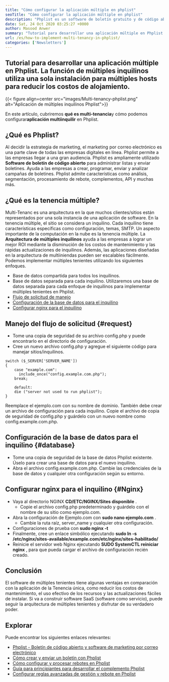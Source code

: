 ```yaml
---
title: "Cómo configurar la aplicación múltiple en phplist" 
seoTitle: "Cómo configurar la aplicación múltiple en phplist" 
description: "Phplist es un software de boletín gratuito y de código abierto. Configure la aplicación múltiple en el inquilino y ejecute varias instancias de una aplicación en un entorno compartido." 
date: Sat, 24 Oct 2020 03:25:27 +0000
author: Masood Anwer
summary: "Tutorial para desarrollar una aplicación múltiple en Phplist. La función de múltiples inquilinos utiliza una sola instalación para múltiples hosts para reducir los costos de alojamiento." 
url: /es/how-to-implement-multi-tenancy-in-phplist/
categories: ['Newsletters']
---
```


## Tutorial para desarrollar una aplicación múltiple en Phplist. La función de múltiples inquilinos utiliza una sola instalación para múltiples hosts para reducir los costos de alojamiento.

{{< figure align=center src="images/Multi-tenancy-phplist.png" alt="Aplicación de múltiples inquilinos Phplist">}}

En este artículo, cubriremos **qué es multi-tenancia**y cómo podemos configurar**aplicación multiinquilir** en Phplist.

## ¿Qué es Phplist?
Al decidir la estrategia de marketing, el marketing por correo electrónico es una parte clave de todas las empresas digitales en línea. Phplist permite a las empresas llegar a una gran audiencia. Phplist es ampliamente utilizado **Software de boletín de código abierto** para administrar listas y enviar boletines. Ayuda a las empresas a crear, programar, enviar y analizar campañas de boletines. Phplist admite características como análisis, segmentación, procesamiento de rebote, complementos, API y muchas más.

## ¿Qué es la tenencia múltiple?
Multi-Tenanc es una arquitectura en la que muchos clientes/sitios están representados por una sola instancia de una aplicación de software. En la tenencia múltiple, el sitio se considera un inquilino. Cada inquilino tiene características específicas como configuración, temas, SMTP.
Un aspecto importante de la computación en la nube es la tenencia múltiple. La **Arquitectura de múltiples inquilinos** ayuda a las empresas a lograr un mejor ROI mediante la disminución de los costos de mantenimiento y las rápidas actualizaciones de inquilinos. Además, las aplicaciones diseñadas en la arquitectura de multiiniendas pueden ser escalables fácilmente.
Podemos implementar múltiples tenientes utilizando los siguientes enfoques.
  * Base de datos compartida para todos los inquilinos.
  * Base de datos separada para cada inquilino.
Utilizaremos una base de datos separada para cada enfoque de inquilinos para implementar múltiples tenientes en Phplist.
  * [Flujo de solicitud de manejo][1]
  * [Configuración de la base de datos para el inquilino][2]
  * [Configurar nginx para el inquilino][3]

## Manejo del flujo de solicitud {#request}

  * Tome una copia de seguridad de su archivo config.php y puede encontrarlo en el directorio de configuración.
  * Cree un nuevo archivo config.php y agregue el siguiente código para manejar sitios/inquilinos.
```
switch ($_SERVER['SERVER_NAME'])
{   
    case "example.com":
      include_once("config.example.com.php");
    break;
    
    default:
    die ("server not used to run phplist"); 
}
```
Reemplace el ejemplo.com con su nombre de dominio. También debe crear un archivo de configuración para cada inquilino. Copie el archivo de copia de seguridad de config.php y guárdelo con un nuevo nombre como config.example.com.php.

## Configuración de la base de datos para el inquilino {#database}

  * Tome una copia de seguridad de la base de datos Phplist existente. Úselo para crear una base de datos para el nuevo inquilino.
  * Abra el archivo config.example.com.php. Cambie las credenciales de la base de datos y cualquier otra configuración según su entorno.

## Configurar nginx para el inquilino {#Nginx}

* Vaya al directorio NGINX **CD/ETC/NGINX/Sites disponible** .
  * Copie el archivo config.php predeterminado y guárdelo con el nombre de su sitio como ejemplo.com.
* Abra la configuración de Ejemplo.com con **sudo nano ejemplo.com** .
  * Cambie la ruta raíz, server_name y cualquier otra configuración.
* Configuraciones de prueba con **sudo nginx -t** 
* Finalmente, cree un enlace simbólico ejecutando **sudo ln -s /etc/nginx/sites-available/example.com/etc/nginx/sites-habilitado/** 
* Reinicie el servidor web Nginx ejecutando **SUDO SystemCTL reiniciar nginx** , para que pueda cargar el archivo de configuración recién creado.

## Conclusión
El software de múltiples tenientes tiene algunas ventajas en comparación con la aplicación de la Tenencia única, como reducir los costos de mantenimiento, el uso efectivo de los recursos y las actualizaciones fáciles de instalar. Si va a construir software SaaS (software como servicio), puede seguir la arquitectura de múltiples tenientes y disfrutar de su verdadero poder.

## Explorar
Puede encontrar los siguientes enlaces relevantes:
  * [Phplist - Boletín de código abierto y software de marketing por correo electrónico][4]
  * [Cómo crear y enviar un boletín con Phplist][5]
  * [Cómo configurar y procesar rebotes en Phplist][6]
  * [Guía para principiantes para desarrollar el complemento Phplist][7]
  * [Configurar reglas avanzadas de gestión y rebote en Phplist][8]



[1]: #request
[2]: #database
[3]: #nginx
[4]: https://products.containerize.com/newsletter/phplist
[5]: https://blog.containerize.com/newsletter/how-to-create-and-send-newsletter-using-phplist/
[6]: https://blog.containerize.com/newsletter/how-to-setup-and-process-bounces-in-phplist/
[7]: https://blog.containerize.com/newsletter/beginners-guide-to-develop-phplist-plugin/
[8]: https://blog.containerize.com/newsletter/setup-advanced-bounce-management-and-bounce-rules-in-phplist/
